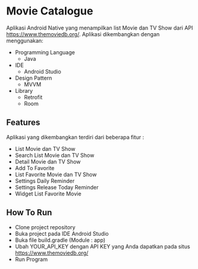 # Movie Catalogue
Aplikasi Android Native yang menampilkan list Movie dan TV Show dari API https://www.themoviedb.org/. Aplikasi dikembangkan dengan menggunakan:
- Programming Language
  * Java
- IDE
  * Android Studio
- Design Pattern
  * MVVM
- Library
  * Retrofit
  * Room
  
## Features
Aplikasi yang dikembangkan terdiri dari beberapa fitur :
- List Movie dan TV Show
- Search List Movie dan TV Show
- Detail Movie dan TV Show
- Add To Favorite
- List Favorite Movie dan TV Show
- Settings Daily Reminder
- Settings Release Today Reminder
- Widget List Favorite Movie

## How To Run
- Clone project repository
- Buka project pada IDE Android Studio
- Buka file build.gradle (Module : app)
- Ubah YOUR_API_KEY dengan API KEY yang Anda dapatkan pada situs https://www.themoviedb.org/
- Run Program
